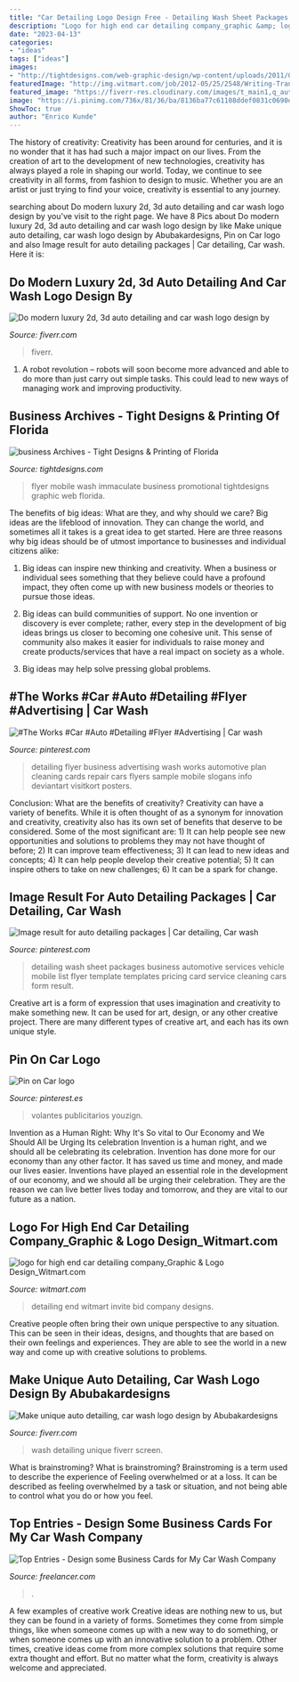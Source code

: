 ```yaml
---
title: "Car Detailing Logo Design Free - Detailing Wash Sheet Packages Business Automotive Services Vehicle Mobile List Flyer Template Templates Pricing Card Service Cleaning Cars Form Result"
description: "Logo for high end car detailing company_graphic &amp; logo design_witmart.com"
date: "2023-04-13"
categories:
- "ideas"
tags: ["ideas"]
images:
- "http://tightdesigns.com/web-graphic-design/wp-content/uploads/2011/05/immaculate-flyer-back.jpg"
featuredImage: "http://img.witmart.com/job/2012-05/25/2548/Writing-Translation-Naming-4fc82d8556414.jpg"
featured_image: "https://fiverr-res.cloudinary.com/images/t_main1,q_auto,f_auto,q_auto,f_auto/gigs2/147273689/original/2857072707177c561dd6c9042781e4cc708022d5/do-modern-luxury-2d-3d-auto-detailing-and-car-wash-logo-design.jpg"
image: "https://i.pinimg.com/736x/81/36/ba/8136ba77c61108ddef0831c0690dba45--detail-shop-auto-detailing.jpg"
ShowToc: true
author: "Enrico Kunde"
---
```



The history of creativity:
Creativity has been around for centuries, and it is no wonder that it has had such a major impact on our lives. From the creation of art to the development of new technologies, creativity has always played a role in shaping our world. Today, we continue to see creativity in all forms, from fashion to design to music. Whether you are an artist or just trying to find your voice, creativity is essential to any journey.

	

		
searching about Do modern luxury 2d, 3d auto detailing and car wash logo design by you've visit to the right page. We have 8 Pics about Do modern luxury 2d, 3d auto detailing and car wash logo design by like Make unique auto detailing, car wash logo design by Abubakardesigns, Pin on Car logo and also Image result for auto detailing packages | Car detailing, Car wash. Here it is:
		
    
## Do Modern Luxury 2d, 3d Auto Detailing And Car Wash Logo Design By

<img loading=lazy src="https://fiverr-res.cloudinary.com/images/t_main1,q_auto,f_auto,q_auto,f_auto/gigs2/147273689/original/2857072707177c561dd6c9042781e4cc708022d5/do-modern-luxury-2d-3d-auto-detailing-and-car-wash-logo-design.jpg" onerror="this.onerror=null;this.src='https://tse3.mm.bing.net/th?id=OIP.3LL1elKQeAjw5GmsRBpPDQHaE-&amp;pid=15.1';" alt="Do modern luxury 2d, 3d auto detailing and car wash logo design by">

_Source: fiverr.com_

>fiverr. 

	

1. A robot revolution – robots will soon become more advanced and able to do more than just carry out simple tasks. This could lead to new ways of managing work and improving productivity.

    
## Business Archives - Tight Designs &amp; Printing Of Florida

<img loading=lazy src="http://tightdesigns.com/web-graphic-design/wp-content/uploads/2011/05/immaculate-flyer-back.jpg" onerror="this.onerror=null;this.src='https://tse3.mm.bing.net/th?id=OIP.xxOKTjzxnkTd3L93eAsozgHaKX&amp;pid=15.1';" alt="business Archives - Tight Designs &amp; Printing of Florida">

_Source: tightdesigns.com_

>flyer mobile wash immaculate business promotional tightdesigns graphic web florida. 

	

The benefits of big ideas: What are they, and why should we care?
Big ideas are the lifeblood of innovation. They can change the world, and sometimes all it takes is a great idea to get started. Here are three reasons why big ideas should be of utmost importance to businesses and individual citizens alike: 
1) Big ideas can inspire new thinking and creativity. When a business or individual sees something that they believe could have a profound impact, they often come up with new business models or theories to pursue those ideas. 

2) Big ideas can build communities of support. No one invention or discovery is ever complete; rather, every step in the development of big ideas brings us closer to becoming one cohesive unit. This sense of community also makes it easier for individuals to raise money and create products/services that have a real impact on society as a whole. 

3) Big ideas may help solve pressing global problems.

    
## #The Works #Car #Auto #Detailing #Flyer #Advertising | Car Wash

<img loading=lazy src="https://i.pinimg.com/736x/81/36/ba/8136ba77c61108ddef0831c0690dba45--detail-shop-auto-detailing.jpg" onerror="this.onerror=null;this.src='https://tse3.mm.bing.net/th?id=OIP.-e2kWbNtXepbf5vyyRhluQHaLH&amp;pid=15.1';" alt="#The Works #Car #Auto #Detailing #Flyer #Advertising | Car wash">

_Source: pinterest.com_

>detailing flyer business advertising wash works automotive plan cleaning cards repair cars flyers sample mobile slogans info deviantart visitkort posters. 

	

Conclusion: What are the benefits of creativity?
Creativity can have a variety of benefits. While it is often thought of as a synonym for innovation and creativity, creativity also has its own set of benefits that deserve to be considered. Some of the most significant are: 1) It can help people see new opportunities and solutions to problems they may not have thought of before; 2) It can improve team effectiveness; 3) It can lead to new ideas and concepts; 4) It can help people develop their creative potential; 5) It can inspire others to take on new challenges; 6) It can be a spark for change.

    
## Image Result For Auto Detailing Packages | Car Detailing, Car Wash

<img loading=lazy src="https://i.pinimg.com/736x/35/bc/81/35bc8151ac54e06f9d9cf15562e42c9b.jpg" onerror="this.onerror=null;this.src='https://tse1.mm.bing.net/th?id=OIP.VLUwXzUB19Bqxyr2NVz9WgAAAA&amp;pid=15.1';" alt="Image result for auto detailing packages | Car detailing, Car wash">

_Source: pinterest.com_

>detailing wash sheet packages business automotive services vehicle mobile list flyer template templates pricing card service cleaning cars form result. 

	

Creative art is a form of expression that uses imagination and creativity to make something new. It can be used for art, design, or any other creative project. There are many different types of creative art, and each has its own unique style.

    
## Pin On Car Logo

<img loading=lazy src="https://i.pinimg.com/736x/fc/d6/b7/fcd6b737156638b59e2e1b3330c66962--banner-template-flyer-template.jpg" onerror="this.onerror=null;this.src='https://tse3.mm.bing.net/th?id=OIP.aRcQFgStG_Nc0ekv_S5LLwHaKg&amp;pid=15.1';" alt="Pin on Car logo">

_Source: pinterest.es_

>volantes publicitarios youzign. 

	

Invention as a Human Right: Why It's So vital to Our Economy and We Should All be Urging Its celebration
Invention is a human right, and we should all be celebrating its celebration. Invention has done more for our economy than any other factor. It has saved us time and money, and made our lives easier.
Inventions have played an essential role in the development of our economy, and we should all be urging their celebration. They are the reason we can live better lives today and tomorrow, and they are vital to our future as a nation.

    
## Logo For High End Car Detailing Company_Graphic &amp; Logo Design_Witmart.com

<img loading=lazy src="http://img.witmart.com/job/2012-05/25/2548/Writing-Translation-Naming-4fc82d8556414.jpg" onerror="this.onerror=null;this.src='https://tse1.mm.bing.net/th?id=OIP.DMCmGDoiJD9wfMhEL3bAGAHaFj&amp;pid=15.1';" alt="logo for high end car detailing company_Graphic &amp; Logo Design_Witmart.com">

_Source: witmart.com_

>detailing end witmart invite bid company designs. 

	

Creative people often bring their own unique perspective to any situation. This can be seen in their ideas, designs, and thoughts that are based on their own feelings and experiences. They are able to see the world in a new way and come up with creative solutions to problems.

    
## Make Unique Auto Detailing, Car Wash Logo Design By Abubakardesigns

<img loading=lazy src="https://fiverr-res.cloudinary.com/images/t_main1,q_auto,f_auto,q_auto,f_auto/gigs2/120267446/original/539558014ee7140e82fccc5d81cd9e3dac0a8409/shape-a-versatile-creative-logo-for-you-in-24-hrs.jpg" onerror="this.onerror=null;this.src='https://tse1.mm.bing.net/th?id=OIP.acphjyZRFkANv3qiN1RJZAHaEK&amp;pid=15.1';" alt="Make unique auto detailing, car wash logo design by Abubakardesigns">

_Source: fiverr.com_

>wash detailing unique fiverr screen. 

	

What is brainstroming?
What is brainstroming? Brainstroming is a term used to describe the experience of Feeling overwhelmed or at a loss. It can be described as feeling overwhelmed by a task or situation, and not being able to control what you do or how you feel.

    
## Top Entries - Design Some Business Cards For My Car Wash Company

<img loading=lazy src="https://cdn3.f-cdn.com/contestentries/111884/9665043/543e75d8d80ec_thumb900.jpg" onerror="this.onerror=null;this.src='https://tse1.mm.bing.net/th?id=OIP.60odCY7gxRHOTz09sduMhwHaF1&amp;pid=15.1';" alt="Top Entries - Design some Business Cards for My Car Wash Company">

_Source: freelancer.com_

>. 

	

A few examples of creative work
Creative ideas are nothing new to us, but they can be found in a variety of forms. Sometimes they come from simple things, like when someone comes up with a new way to do something, or when someone comes up with an innovative solution to a problem. Other times, creative ideas come from more complex solutions that require some extra thought and effort. But no matter what the form, creativity is always welcome and appreciated.

